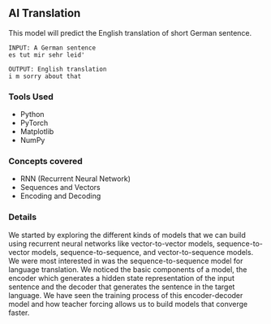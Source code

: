 ## AI Translation

This model will predict the English translation of short German sentence.

```
INPUT: A German sentence
es tut mir sehr leid'

OUTPUT: English translation
i m sorry about that
```

### Tools Used

- Python
- PyTorch
- Matplotlib
- NumPy

### Concepts covered

- RNN (Recurrent Neural Network)
- Sequences and Vectors
- Encoding and Decoding

### Details

We started by exploring the different kinds of models that we can build using recurrent neural networks like vector-to-vector models, sequence-to-vector models, sequence-to-sequence, and vector-to-sequence models. We were most interested in was the sequence-to-sequence model for language translation. We noticed the basic components of a model, the encoder which generates a hidden state representation of the input sentence and the decoder that generates the sentence in the target language. We have seen the training process of this encoder-decoder model and how teacher forcing allows us to build models that converge faster.
